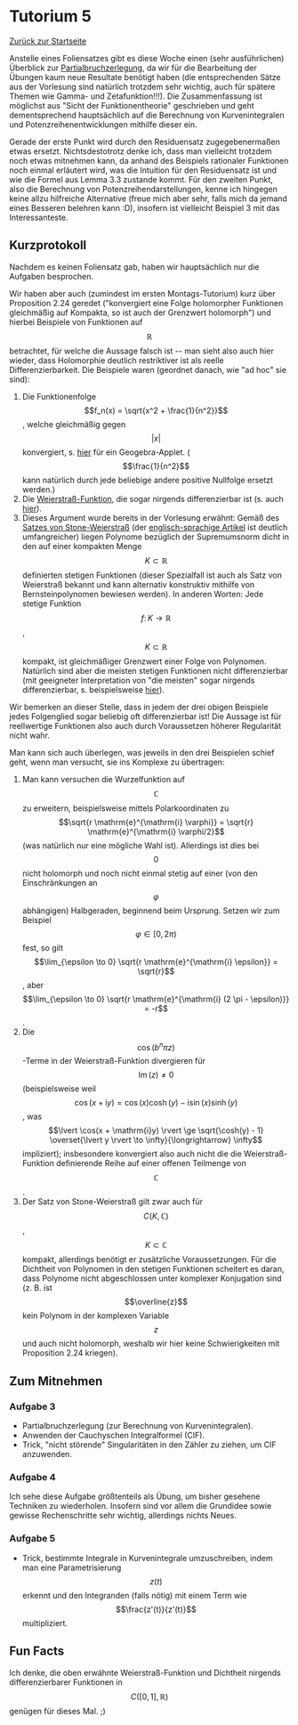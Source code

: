 # Tutorium 5

[Zurück zur Startseite](../README.md)

Anstelle eines Foliensatzes gibt es diese Woche einen (sehr ausführlichen) Überblick zur [Partialbruchzerlegung](../assets/tut05/partialbruchzerlegung.pdf), da wir für die Bearbeitung der Übungen kaum neue Resultate benötigt haben (die entsprechenden Sätze aus der Vorlesung sind natürlich trotzdem sehr wichtig, auch für spätere Themen wie Gamma- und Zetafunktion!!!).
Die Zusammenfassung ist möglichst aus "Sicht der Funktionentheorie" geschrieben und geht dementsprechend hauptsächlich auf die Berechnung von Kurvenintegralen und Potenzreihenentwicklungen mithilfe dieser ein.

Gerade der erste Punkt wird durch den Residuensatz zugegebenermaßen etwas ersetzt. Nichtsdestotrotz denke ich, dass man vielleicht trotzdem noch etwas mitnehmen kann, da anhand des Beispiels rationaler Funktionen noch einmal erläutert wird, was die Intuition für den Residuensatz ist und wie die Formel aus Lemma 3.3 zustande kommt.
Für den zweiten Punkt, also die Berechnung von Potenzreihendarstellungen, kenne ich hingegen keine allzu hilfreiche Alternative (freue mich aber sehr, falls mich da jemand eines Besseren belehren kann :D), insofern ist vielleicht Beispiel 3 mit das Interessanteste.

## Kurzprotokoll
Nachdem es keinen Foliensatz gab, haben wir hauptsächlich nur die Aufgaben besprochen.

Wir haben aber auch (zumindest im ersten Montags-Tutorium) kurz über Proposition 2.24 geredet ("konvergiert eine Folge holomorpher Funktionen gleichmäßig auf Kompakta, so ist auch der Grenzwert holomorph") und hierbei Beispiele von Funktionen auf $$\mathbb{R}$$ betrachtet, für welche die Aussage falsch ist -- man sieht also auch hier wieder, dass Holomorphie deutlich restriktiver ist als reelle Differenzierbarkeit.
Die Beispiele waren (geordnet danach, wie "ad hoc" sie sind):
1. Die Funktionenfolge $$f_n(x) = \sqrt{x^2 + \frac{1}{n^2}}$$, welche gleichmäßig gegen $$\lvert x \rvert$$ konvergiert, s. [hier](https://www.geogebra.org/m/duunhfme) für ein Geogebra-Applet. ($$\frac{1}{n^2}$$ kann natürlich durch jede beliebige andere positive Nullfolge ersetzt werden.)
2. Die [Weierstraß-Funktion](https://de.wikipedia.org/wiki/Weierstra%C3%9F-Funktion), die sogar nirgends differenzierbar ist (s. auch [hier](https://www.geogebra.org/m/zfvd97sp)).
3. Dieses Argument wurde bereits in der Vorlesung erwähnt: Gemäß des [Satzes von Stone-Weierstraß](https://de.wikipedia.org/wiki/Satz_von_Stone-Weierstra%C3%9F) (der [englisch-sprachige Artikel](https://en.wikipedia.org/wiki/Stone%E2%80%93Weierstrass_theorem) ist deutlich umfangreicher) liegen Polynome bezüglich der Supremumsnorm dicht in den auf einer kompakten Menge $$K \subset \mathbb{R}$$ definierten stetigen Funktionen (dieser Spezialfall ist auch als Satz von Weierstraß bekannt und kann alternativ konstruktiv mithilfe von Bernsteinpolynomen bewiesen werden).
  In anderen Worten: Jede stetige Funktion $$f \colon K \to \mathbb{R}$$, $$K \subset \mathbb{R}$$ kompakt, ist gleichmäßiger Grenzwert einer Folge von Polynomen.
  Natürlich sind aber die meisten stetigen Funktionen nicht differenzierbar (mit geeigneter Interpretation von "die meisten" sogar nirgends differenzierbar, s. beispielsweise [hier](https://de.wikipedia.org/wiki/Weierstra%C3%9F-Funktion#Dichtheit_nirgends_differenzierbarer_Funktionen)).

Wir bemerken an dieser Stelle, dass in jedem der drei obigen Beispiele jedes Folgenglied sogar beliebig oft differenzierbar ist!
Die Aussage ist für reellwertige Funktionen also auch durch Voraussetzen höherer Regularität nicht wahr.

Man kann sich auch überlegen, was jeweils in den drei Beispielen schief geht, wenn man versucht, sie ins Komplexe zu übertragen:
1. Man kann versuchen die Wurzelfunktion auf $$\mathbb{C}$$ zu erweitern, beispielsweise mittels Polarkoordinaten zu $$\sqrt{r \mathrm{e}^{\mathrm{i} \varphi}} = \sqrt{r} \mathrm{e}^{\mathrm{i} \varphi/2}$$ (was natürlich nur eine mögliche Wahl ist).
  Allerdings ist dies bei $$0$$ nicht holomorph und noch nicht einmal stetig auf einer (von den Einschränkungen an $$\varphi$$ abhängigen) Halbgeraden, beginnend beim Ursprung.
  Setzen wir zum Beispiel $$\varphi \in [0, 2\pi)$$ fest, so gilt $$\lim_{\epsilon \to 0} \sqrt{r \mathrm{e}^{\mathrm{i} \epsilon}} = \sqrt{r}$$, aber $$\lim_{\epsilon \to 0} \sqrt{r \mathrm{e}^{\mathrm{i} (2 \pi - \epsilon)}} = -r$$.
2. Die $$\cos(b^n \pi z)$$-Terme in der Weierstraß-Funktion divergieren für $$\operatorname{Im}(z) \neq 0$$ (beispielsweise weil $$\cos(x + \mathrm{i}y) = \cos(x) \cosh(y) - \mathrm{i} \sin(x) \sinh(y)$$, was $$\lvert \cos(x + \mathrm{i}y) \rvert \ge \sqrt{\cosh(y) - 1} \overset{\lvert y \rvert \to \infty}{\longrightarrow} \infty$$ impliziert); insbesondere konvergiert also auch nicht die die Weierstraß-Funktion definierende Reihe auf einer offenen Teilmenge von $$\mathbb{C}$$.
3. Der Satz von Stone-Weierstraß gilt zwar auch für $$C(K,\mathbb{C})$$, $$K \subset \mathbb{C}$$ kompakt, allerdings benötigt er zusätzliche Voraussetzungen. Für die Dichtheit von Polynomen in den stetigen Funktionen scheitert es daran, dass Polynome nicht abgeschlossen unter komplexer Konjugation sind (z. B. ist $$\overline{z}$$ kein Polynom in der komplexen Variable $$z$$ und auch nicht holomorph, weshalb wir hier keine Schwierigkeiten mit Proposition 2.24 kriegen).

## Zum Mitnehmen

### Aufgabe 3
- Partialbruchzerlegung (zur Berechnung von Kurvenintegralen).
- Anwenden der Cauchyschen Integralformel (CIF).
- Trick, "nicht störende" Singularitäten in den Zähler zu ziehen, um CIF anzuwenden.

### Aufgabe 4
Ich sehe diese Aufgabe größtenteils als Übung, um bisher gesehene Techniken zu wiederholen.
Insofern sind vor allem die Grundidee sowie gewisse Rechenschritte sehr wichtig, allerdings nichts Neues.

### Aufgabe 5
- Trick, bestimmte Integrale in Kurvenintegrale umzuschreiben, indem man eine Parametrisierung $$z(t)$$ erkennt und den Integranden (falls nötig) mit einem Term wie $$\frac{z'(t)}{z'(t)}$$ multipliziert.


## Fun Facts
Ich denke, die oben erwähnte Weierstraß-Funktion und Dichtheit nirgends differenzierbarer Funktionen in $$C([0,1],\mathbb{R})$$ genügen für dieses Mal. ;)
